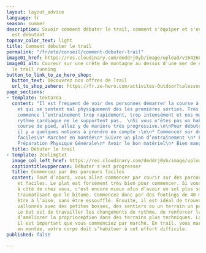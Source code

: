 ```yaml
---
layout: layout_advice
language: fr
season: summer
description: Savoir comment débuter le trail, comment s'équiper et s'entrainer lorsqu'on
  est débutant
topnav_color_text: light
title: Comment débuter le trail
permalink: "/fr/ete/conseil/comment-debuter-trail"
image01_href: https://res.cloudinary.com/deddrj0yb/image/upload/v1642663999/website/summer/alex-gorham-jqrWv4jQw88-unsplash_hrvtkn.jpg
image01_alt: Coureur sur une crête de montagne au dessus d'une mer de nuage pratiquant
  le trail running
button_to_link_to_ze_hero_shop:
  button_text: Découvrez nos offres de Trail
  url_to_shop_zehero: https://fr.ze-hero.com/activites-Outdoor?calessonstype=all&catypegenderlistsummer=all&calessonsactivitytype=Trail&start-date=
page_sections:
- template: textarea
  content: "Il est fréquent de voir des personnes démarrer la course à pied trop violemment
    et qui se sentent mal physiquement dès les premières sorties. Très souvent, on
    commence l’entraînement trop rapidement, trop intensément et nos muscles et notre
    rythme cardiaque ne le supportent pas.  \nSi vous n’êtes pas un habitué de la
    course de pied, allez y de manière très progressive.\n\nPour débuter le trail,
    il y a quelques notions à prendre en compte :\n\n* Commencer sur des parcours
    faciles\n* Marcher en montée\n* Suivre un plan d’entraînement \n* Faire de la
    Préparation Physique Générale\n* Avoir le bon matériel\n* Bien manger et s’hydrater"
  title: Débuter le trail
- template: 2colimgtxt
  image_col_left_href: https://res.cloudinary.com/deddrj0yb/image/upload/v1643038697/website/summer/117444833_3228512423882343_2122646883182493095_n_pymt7i.jpg
  captiontitleuppercase: Débuter s'est progresser
  title: Commencez par des parcours faciles
  content: Tout d’abord, vous allez commencer par courir sur des parcours simples
    et faciles. Le plat est forcément très bien pour commencer. Si vous avez un parc
    à côté de chez vous, c'est encore mieux afin d’avoir un sol plus souple et moins
    traumatisant que le bitume. Commencez donc par des footings de 40 mn où vous devez
    être à l’aise, sans être essoufflé. Ensuite, il est idéal de trouver des parcours
    vallonnés avec des petites bosses, des sentiers ou un terrain un peu plus instable.
    Le but est de travailler les changements de rythme, de renforcer les muscles et
    d’améliorer la proprioception dans des terrains plus techniques. Lors des montées,
    il est important que vous commenciez par marché. En trail, vous marcherez beaucoup
    en montée, votre corps doit s’habituer à cet effort difficile.
published: false

---
```

